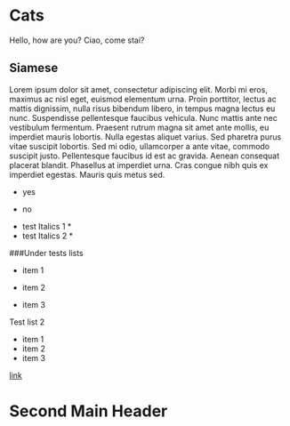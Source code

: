 # Cats

Hello, how are you?
Ciao, come stai?

## Siamese

Lorem ipsum dolor sit amet, consectetur adipiscing elit. Morbi mi eros, maximus ac nisl eget, euismod elementum urna. Proin porttitor, lectus ac mattis dignissim, nulla risus bibendum libero, in tempus magna lectus eu nunc. Suspendisse pellentesque faucibus vehicula. Nunc mattis ante nec vestibulum fermentum. Praesent rutrum magna sit amet ante mollis, eu imperdiet mauris lobortis. Nulla egestas aliquet varius. Sed pharetra purus vitae suscipit lobortis. Sed mi odio, ullamcorper a ante vitae, commodo suscipit justo. Pellentesque faucibus id est ac gravida. Aenean consequat placerat blandit. Phasellus at imperdiet urna. Cras congue nibh quis ex imperdiet egestas. Mauris quis metus sed.

* yes
- no

* test Italics 1 *
* test Italics 2 *

###Under tests lists

- item 1
* item 2
- item 3

Test list 2

- item 1
- item 2
- item 3
 

[link](https://github.com)

# Second Main Header


